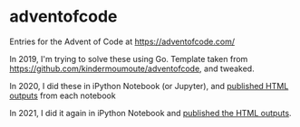 # adventofcode
Entries for the Advent of Code at https://adventofcode.com/

In 2019, I'm trying to solve these using Go.  Template taken from https://github.com/kindermoumoute/adventofcode, and tweaked.

In 2020, I did these in iPython Notebook (or Jupyter), and [published HTML outputs](2020/) from each notebook

In 2021, I did it again in iPython Notebook and [published the HTML outputs](2021/).
